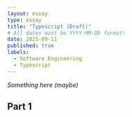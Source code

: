```yaml
---
layout: essay
type: essay
title: "Typescript (Draft)"
# All dates must be YYYY-MM-DD format!
date: 2025-09-11
published: true
labels:
  - Software Engineering
  - Typescript
---
```



*Something here (maybe)*

## Part 1

